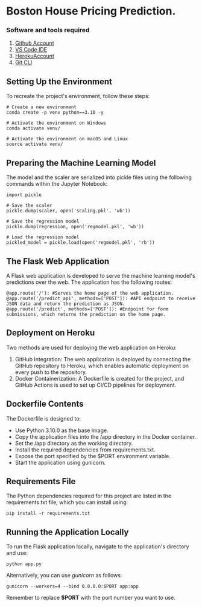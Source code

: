 # Boston House Pricing Prediction.
### Software and tools required

1. [Github Account](https://github.com)
2. [VS Code IDE](https://code.visualstudio.com/)
3. [HerokuAccount](https://heroku.com)
4. [Git CLI](https://git-scm.com/book/en/v2/Getting-Started-The-Command-Line)


## Setting Up the Environment

To recreate the project's environment, follow these steps:

```
# Create a new environment
conda create -p venv python==3.10 -y

# Activate the environment on Windows
conda activate venv/

# Activate the environment on macOS and Linux
source activate venv/
```
## Preparing the Machine Learning Model
The model and the scaler are serialized into pickle files using the following commands within the Jupyter Notebook:

```
import pickle

# Save the scaler
pickle.dump(scaler, open('scaling.pkl', 'wb'))

# Save the regression model
pickle.dump(regression, open('regmodel.pkl', 'wb'))

# Load the regression model
pickled_model = pickle.load(open('regmodel.pkl', 'rb'))

```

## The Flask Web Application
A Flask web application is developed to serve the machine learning model's predictions over the web. The application has the following routes:
```
@app.route('/'): #Serves the home page of the web application.
@app.route('/predict_api', methods=['POST']): #API endpoint to receive JSON data and return the prediction as JSON.
@app.route('/predict', methods=['POST']): #Endpoint for form submissions, which returns the prediction on the home page.
```

## Deployment on Heroku
Two methods are used for deploying the web application on Heroku:

1. GitHub Integration: The web application is deployed by connecting the GitHub repository to Heroku, which enables automatic deployment on every push to the repository.
2. Docker Containerization: A Dockerfile is created for the project, and GitHub Actions is used to set up CI/CD pipelines for deployment.


## Dockerfile Contents
The Dockerfile is designed to:

* Use Python 3.10.0 as the base image.
* Copy the application files into the /app directory in the Docker container.
* Set the /app directory as the working directory.
* Install the required dependencies from requirements.txt.
* Expose the port specified by the $PORT environment variable.
* Start the application using gunicorn.


## Requirements File
The Python dependencies required for this project are listed in the requirements.txt file, which you can install using:

`pip install -r requirements.txt`

## Running the Application Locally
To run the Flask application locally, navigate to the application's directory and use:

```python app.py ```

Alternatively, you can use *gunicorn* as follows:

`gunicorn --workers=4 --bind 0.0.0.0:$PORT app:app`

Remember to replace **$PORT** with the port number you want to use.


